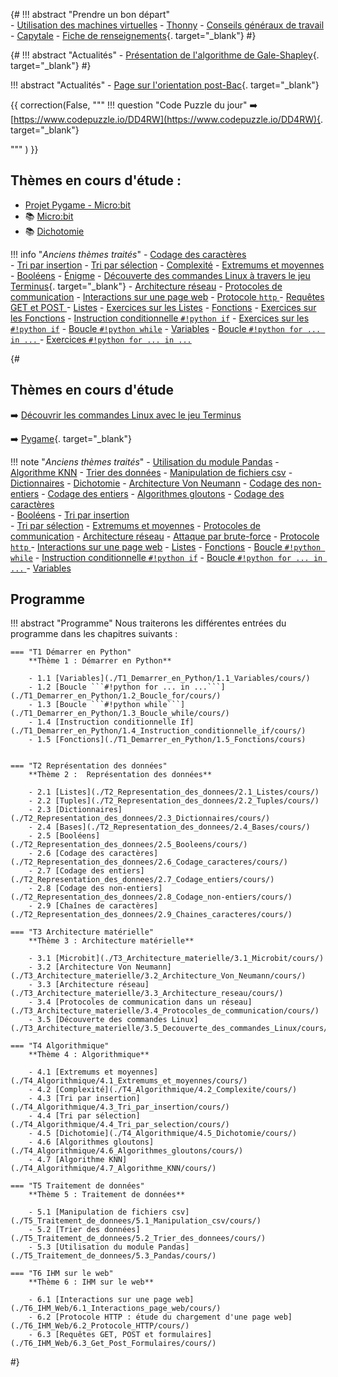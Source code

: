 {#
!!! abstract "Prendre un bon départ"  
    - [Utilisation des machines virtuelles](./T7_Divers/2_VM/cours/)
    - [Thonny](./T7_Divers/3_Thonny/cours/)
    - [Conseils généraux de travail](./T7_Divers/1_Conseils_generaux/cours/)
    - [Capytale](./T7_Divers/5_Capytale/cours/)
    - [Fiche de renseignements](https://capytale2.ac-paris.fr/web/c/7cd5-1782246){. target="_blank"}
#}

{#
!!! abstract "Actualités"
    -  [Présentation de l'algorithme de Gale-Shapley](https://glassus.github.io/terminale_nsi/T7_Divers/11_parcoursup/cours/){. target="_blank"}
#}


!!! abstract "Actualités"
    - [Page sur l'orientation post-Bac](https://glassus.github.io/terminale_nsi/T7_Divers/10_orientation/cours/){. target="_blank"}

{{
correction(False,
"""
!!! question \"Code Puzzle du jour\"
    :arrow_right: [https://www.codepuzzle.io/DD4RW](https://www.codepuzzle.io/DD4RW){. target=\"_blank\"}
    
"""
)
}}


## Thèmes en cours d'étude :
- [Projet Pygame - Micro:bit](./T6_Mini-projets/05_Initiation_Pygame/)
- :books: [Micro:bit](./T3_Architecture_materielle/3.1_Microbit/cours/)
- :books: [Dichotomie](./T4_Algorithmique/4.5_Dichotomie/cours/)




!!! info "*Anciens thèmes traités*"
    - [Codage des caractères](./T2_Representation_des_donnees/2.6_Codage_caracteres/cours/)  
    - [Tri par insertion](./T4_Algorithmique/4.3_Tri_par_insertion/cours/) 
    - [Tri par sélection](./T4_Algorithmique/4.4_Tri_par_selection/cours/)
    - [Complexité](./T4_Algorithmique/4.2_Complexite/cours/)
    - [Extremums et moyennes](./T4_Algorithmique/4.1_Extremums_et_moyennes/cours/)
    - [Booléens](./T2_Representation_des_donnees/2.5_Booleens/cours/)
    - [Énigme](./T2_Representation_des_donnees/2.5_Booleens/enigme/)
    - [Découverte des commandes Linux à travers le jeu Terminus](./T3_Architecture_materielle/3.5_Decouverte_des_commandes_Linux/cours/){. target="_blank"}
    - [Architecture réseau](./T3_Architecture_materielle/3.3_Architecture_reseau/cours/)
    - [Protocoles de communication](./T3_Architecture_materielle/3.4_Protocoles_de_communication/cours/)
    - [Interactions sur une page web](./T6_IHM_Web/6.1_Interactions_page_web/cours/)
    - [Protocole ```http``` ](./T6_IHM_Web/6.2_Protocole_HTTP/cours/)
    - [Requêtes GET et POST ](./T6_IHM_Web/6.3_Get_Post_Formulaires/cours/)
    - [Listes](./T2_Representation_des_donnees/2.1_Listes/cours/) 
    - [Exercices sur les Listes](./T2_Representation_des_donnees/2.1_Listes/exercices/) 
    - [Fonctions](./T1_Demarrer_en_Python/1.5_Fonctions/cours)
    - [Exercices sur les Fonctions](./T1_Demarrer_en_Python/1.5_Fonctions/exercices)
    - [Instruction conditionnelle ```#!python if```](T1_Demarrer_en_Python/1.4_Instruction_conditionnelle_if/cours/)
    - [Exercices sur les ```#!python if```](T1_Demarrer_en_Python/1.4_Instruction_conditionnelle_if/exercices/)
    - [Boucle ```#!python while```](./T1_Demarrer_en_Python/1.3_Boucle_while/cours/)
    - [Variables](T1_Demarrer_en_Python/1.1_Variables/cours/) 
    - [Boucle ```#!python for ... in ...``` ](T1_Demarrer_en_Python/1.2_Boucle_for/cours/)
    - [Exercices ```#!python for ... in ...``` ](T1_Demarrer_en_Python/1.2_Boucle_for/exercices/)





{#
## Thèmes en cours d'étude 

:arrow_right: [Découvrir les commandes Linux avec le jeu Terminus](./T3_Architecture_materielle/3.5_Decouverte_des_commandes_Linux/cours/)

:arrow_right: [Pygame](./T6_Mini-projets/05_Initiation_Pygame/){. target="_blank"} 

!!! note "*Anciens thèmes traités*"
    - [Utilisation du module Pandas](./T5_Traitement_de_donnees/5.3_Pandas/cours/)
    - [Algorithme KNN](./T4_Algorithmique/4.7_Algorithme_KNN/cours/)
    - [Trier des données](./T5_Traitement_de_donnees/5.2_Trier_des_donnees/cours/)
    - [Manipulation de fichiers csv](./T5_Traitement_de_donnees/5.1_Manipulation_csv/cours/)
    - [Dictionnaires](./T2_Representation_des_donnees/2.3_Dictionnaires/cours/)
    - [Dichotomie](./T4_Algorithmique/4.5_Dichotomie/cours/)
    - [Architecture Von Neumann](./T3_Architecture_materielle/3.2_Architecture_Von_Neumann/cours/)
    - [Codage des non-entiers](./T2_Representation_des_donnees/2.8_Codage_non-entiers/cours/)
    - [Codage des entiers](./T2_Representation_des_donnees/2.7_Codage_entiers/cours/)
    - [Algorithmes gloutons](./T4_Algorithmique/4.6_Algorithmes_gloutons/cours/) 
    - [Codage des caractères](./T2_Representation_des_donnees/2.6_Codage_caracteres/cours/)  
    - [Booléens](./T2_Representation_des_donnees/2.5_Booleens/cours/)
    - [Tri par insertion](./T4_Algorithmique/4.3_Tri_par_insertion/cours/)  
    - [Tri par sélection](./T4_Algorithmique/4.4_Tri_par_selection/cours/)
    - [Extremums et moyennes](./T4_Algorithmique/4.1_Extremums_et_moyennes/cours/)
    - [Protocoles de communication](./T3_Architecture_materielle/3.4_Protocoles_de_communication/cours/)
    - [Architecture réseau](./T3_Architecture_materielle/3.3_Architecture_reseau/cours/)
    - [Attaque par brute-force](./T6_Mini-projets/Attaque_BF/) 
    - [Protocole ```http``` ](./T6_IHM_Web/6.2_Protocole_HTTP/cours/)
    - [Interactions sur une page web](./T6_IHM_Web/6.1_Interactions_page_web/cours/)
    - [Listes](./T2_Representation_des_donnees/2.1_Listes/cours/)
    - [Fonctions](./T1_Demarrer_en_Python/1.5_Fonctions/cours)
    - [Boucle ```#!python while```](./T1_Demarrer_en_Python/1.3_Boucle_while/cours/)
    - [Instruction conditionnelle ```#!python if```](T1_Demarrer_en_Python/1.4_Instruction_conditionnelle_if/cours/)
    - [Boucle ```#!python for ... in ...``` ](T1_Demarrer_en_Python/1.2_Boucle_for/cours/)
    - [Variables](T1_Demarrer_en_Python/1.1_Variables/cours/)  


## Programme
!!! abstract "Programme"
    Nous traiterons les différentes entrées du programme dans les chapitres suivants :

    === "T1 Démarrer en Python"
        **Thème 1 : Démarrer en Python**

        - 1.1 [Variables](./T1_Demarrer_en_Python/1.1_Variables/cours/)
        - 1.2 [Boucle ```#!python for ... in ...```](./T1_Demarrer_en_Python/1.2_Boucle_for/cours/)
        - 1.3 [Boucle ```#!python while```](./T1_Demarrer_en_Python/1.3_Boucle_while/cours/)
        - 1.4 [Instruction conditionnelle If](./T1_Demarrer_en_Python/1.4_Instruction_conditionnelle_if/cours/)
        - 1.5 [Fonctions](./T1_Demarrer_en_Python/1.5_Fonctions/cours)

    
    === "T2 Représentation des données"
        **Thème 2 :  Représentation des données**

        - 2.1 [Listes](./T2_Representation_des_donnees/2.1_Listes/cours/)
        - 2.2 [Tuples](./T2_Representation_des_donnees/2.2_Tuples/cours/)
        - 2.3 [Dictionnaires](./T2_Representation_des_donnees/2.3_Dictionnaires/cours/)
        - 2.4 [Bases](./T2_Representation_des_donnees/2.4_Bases/cours/)
        - 2.5 [Booléens](./T2_Representation_des_donnees/2.5_Booleens/cours/)
        - 2.6 [Codage des caractères](./T2_Representation_des_donnees/2.6_Codage_caracteres/cours/)
        - 2.7 [Codage des entiers](./T2_Representation_des_donnees/2.7_Codage_entiers/cours/)
        - 2.8 [Codage des non-entiers](./T2_Representation_des_donnees/2.8_Codage_non-entiers/cours/)
        - 2.9 [Chaînes de caractères](./T2_Representation_des_donnees/2.9_Chaines_caracteres/cours/)

    === "T3 Architecture matérielle"
        **Thème 3 : Architecture matérielle**

        - 3.1 [Microbit](./T3_Architecture_materielle/3.1_Microbit/cours/)
        - 3.2 [Architecture Von Neumann](./T3_Architecture_materielle/3.2_Architecture_Von_Neumann/cours/)
        - 3.3 [Architecture réseau](./T3_Architecture_materielle/3.3_Architecture_reseau/cours/)
        - 3.4 [Protocoles de communication dans un réseau](./T3_Architecture_materielle/3.4_Protocoles_de_communication/cours/)
        - 3.5 [Découverte des commandes Linux](./T3_Architecture_materielle/3.5_Decouverte_des_commandes_Linux/cours/)

    === "T4 Algorithmique"
        **Thème 4 : Algorithmique**

        - 4.1 [Extremums et moyennes](./T4_Algorithmique/4.1_Extremums_et_moyennes/cours/)
        - 4.2 [Complexité](./T4_Algorithmique/4.2_Complexite/cours/)
        - 4.3 [Tri par insertion](./T4_Algorithmique/4.3_Tri_par_insertion/cours/)
        - 4.4 [Tri par sélection](./T4_Algorithmique/4.4_Tri_par_selection/cours/)
        - 4.5 [Dichotomie](./T4_Algorithmique/4.5_Dichotomie/cours/)
        - 4.6 [Algorithmes gloutons](./T4_Algorithmique/4.6_Algorithmes_gloutons/cours/)
        - 4.7 [Algorithme KNN](./T4_Algorithmique/4.7_Algorithme_KNN/cours/)

    === "T5 Traitement de données"
        **Thème 5 : Traitement de données**

        - 5.1 [Manipulation de fichiers csv](./T5_Traitement_de_donnees/5.1_Manipulation_csv/cours/)
        - 5.2 [Trier des données](./T5_Traitement_de_donnees/5.2_Trier_des_donnees/cours/)
        - 5.3 [Utilisation du module Pandas](./T5_Traitement_de_donnees/5.3_Pandas/cours/)

    === "T6 IHM sur le web"
        **Thème 6 : IHM sur le web**

        - 6.1 [Interactions sur une page web](./T6_IHM_Web/6.1_Interactions_page_web/cours/)
        - 6.2 [Protocole HTTP : étude du chargement d'une page web](./T6_IHM_Web/6.2_Protocole_HTTP/cours/)
        - 6.3 [Requêtes GET, POST et formulaires](./T6_IHM_Web/6.3_Get_Post_Formulaires/cours/)
#}

<!-- 

---------------------------STOCK--------------------------------

## Thèmes en cours d'étude :
- [Manipulation csv](./T5_Traitement_de_donnees/5.1_Manipulation_csv/cours/)
- [Codage des caractères](./T2_Representation_des_donnees/2.6_Codage_caracteres/cours/)
- [Codage des non-entiers](./T2_Representation_des_donnees/2.8_Codage_non-entiers/cours/)
- [Codage des entiers](./T2_Representation_des_donnees/2.7_Codage_entiers/cours/)
- [Tuples](./T2_Representation_des_donnees/2.2_Tuples/cours/)
- [Dichotomie](./T4_Algorithmique/4.5_Dichotomie/cours/)

!!! note "*Anciens thèmes traités*"
    - [Dictionnaires](./T2_Representation_des_donnees/2.3_Dictionnaires/cours/)
    - [Différentes bases](./T2_Representation_des_donnees/2.4_Bases/cours/)
    - [Booléens](./T2_Representation_des_donnees/2.5_Booleens/cours/)
    - [Algorithmes gloutons](./T4_Algorithmique/4.6_Algorithmes_gloutons/cours/)
    - [Tri par sélection](./T4_Algorithmique/4.4_Tri_par_selection/cours/) 
    - [Découverte de micro:bit](./T3_Architecture_materielle/3.1_Microbit/cours/)
    - [Mise en place de GitHub](./T6_Mini-projets/Github/)
    - [Projet Pygame](./T6_Mini-projets/05_Initiation_Pygame/)
    - [GET / POST / Formulaires](./T6_IHM_Web/6.3_Get_Post_Formulaires/cours/) 
    - [Protocole HTTP](./T6_IHM_Web/6.2_Protocole_HTTP/cours/) 
    - [html-css-js](./T6_IHM_Web/6.1_Interactions_page_web/cours/) 
    - [Protocoles réseau](./T3_Architecture_materielle/3.4_Protocoles_de_communication/cours/)  
    - [Architecture réseau](./T3_Architecture_materielle/3.3_Architecture_reseau/cours/)  
    - [Tri par insertion](./T4_Algorithmique/4.3_Tri_par_insertion/cours/)  
    - [Complexité](./T4_Algorithmique/4.2_Complexite/cours/)
    - [Recherche dans un tableau](T4_Algorithmique/4.1_Extremums_et_moyennes/cours/)  
    - [Listes](T2_Representation_des_donnees/2.1_Listes/cours/)
    - [Fonctions](T1_Demarrer_en_Python/1.5_Fonctions/cours/)
    -  [Instruction conditionnelle ```if```](T1_Demarrer_en_Python/1.4_Instruction_conditionnelle_if/cours/)  
    -  [Boucle ```while```](T1_Demarrer_en_Python/1.3_Boucle_while/cours/)
    -  [Boucle ```for```](T1_Demarrer_en_Python/1.2_Boucle_for/cours/)  
    -  [Variables](T1_Demarrer_en_Python/1.1_Variables/cours/)  


  - Les Décodeuses du Numériques : [liste des présentations](./T6_Mini-projets/Décodeuses/){. target="_blank"}
    - [Trophées NSI](https://trophees-nsi.fr/){. target="_blank"}
    - **Infos orientation :**
        - [Lien](https://www.geipi-polytech.org/){. target="_blank"} vers le site des 34 écoles d'ingénieurs **publiques** du groupe GEIPI
        - [Lien](data/sujet0_geipi.pdf){. target="_blank"} vers le sujet 0 de leur épreuve NSI.



-->